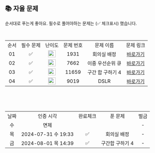 
## 📚 자율 문제

순서대로 푸는게 좋아요.
필수로 풀어야하는 문제는 (✅ 체크표시) 했습니다.

<br/>
<table>
  <tr>
    <td align="center">순서</td>
    <td align="center">필수 문제</td>
    <td align="center">난이도</td>
    <td align="center">문제 번호</td>
    <td align="center">문제 이름</td>
    <td align="center">문제 링크</td>
  </tr>
  <tr>
    <td align="center">01</td>
    <td align="center">✅</td>
    <td align="center"><img height="23px" width="25px" src="https://d2gd6pc034wcta.cloudfront.net/tier/10.svg"></td>
    <td align="center">1931</td>
    <td align="center">회의실 배정</td>
    <td align="center"><a href="https://www.acmicpc.net/problem/1931">바로가기</a></td>
  </tr>
  <tr>
    <td align="center">02</td>
    <td align="center">✅</td>
    <td align="center"><img height="23px" width="25px" src="https://d2gd6pc034wcta.cloudfront.net/tier/12.svg"></td>
    <td align="center">7662</td>
    <td align="center">이중 우선순위 큐</td>
    <td align="center"><a href="https://www.acmicpc.net/problem/7662">바로가기</a></td>
  </tr>
  <tr>
    <td align="center">03</td>
    <td align="center">✅</td>
    <td align="center"><img height="23px" width="25px" src="https://d2gd6pc034wcta.cloudfront.net/tier/8.svg"></td>
    <td align="center">11659</td>
    <td align="center">구간 합 구하기 4</td>
    <td align="center"><a href="https://www.acmicpc.net/problem/11659">바로가기</a></td>
  </tr>
  <tr>
    <td align="center">04</td>
    <td align="center">✅</td>
    <td align="center"><img height="23px" width="25px" src="https://d2gd6pc034wcta.cloudfront.net/tier/12.svg"></td>
    <td align="center">9019</td>
    <td align="center">DSLR</td>
    <td align="center"><a href="https://www.acmicpc.net/problem/9019">바로가기</a></td>
  </tr>
</table>
<br/><br/>


<br>

<table>
  <tr>
    <td align="center">날짜</td>
    <td align="center">인증 시각</td>
    <td align="center">완료체크</td>
    <td align="center">푼 문제</td>
    <td align="center">벌금</td>
  </tr>
  <tr>
    <td align="center">수</td>
    <td align="center">면제</td>
    <td align="center"></td>
    <td align="center"></td>
    <td align="center">-</td>
  </tr>
  <tr>
    <td align="center">목</td>
    <td align="center">2024-07-31 수 19:33</td>
    <td align="center">✅</td>
    <td align="center">회의실 배정</td>
    <td align="center">-</td>
  </tr>
  <tr>
    <td align="center">금</td>
    <td align="center">2024-08-01 목 14:39</td>
    <td align="center">✅</td>
    <td align="center">구간합 구하기 4</td>
    <td align="center">-</td>
  </tr>
</table>
